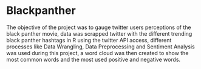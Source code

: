 # Blackpanther
The objective of the project was to gauge twitter users perceptions of the black panther movie,
data was scrapped twitter with the different trending black panther hashtags in R using the twitter API access, 
different processes like Data Wrangling, Data Preprocessing and Sentiment Analysis was used during this project, 
a word cloud was then created to show the most common words and the most used positive and negative words.
